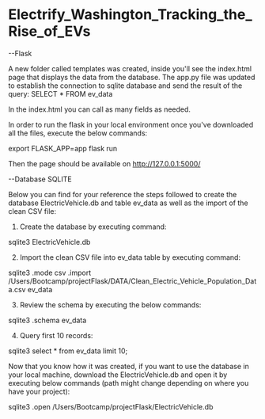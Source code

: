 # Electrify_Washington_Tracking_the_Rise_of_EVs

--Flask

A new folder called templates was created, inside you'll see the index.html page that displays the data from the database.
The app.py file was updated to establish the connection to sqlite database and send the result of the query:
SELECT * FROM ev_data

In the index.html you can call as many fields as needed.

In order to run the flask in your local environment once you've downloaded all the files, execute the below commands:

export FLASK_APP=app
flask run

Then the page should be available on http://127.0.0.1:5000/

--Database SQLITE 

Below you can find for your reference the steps followed to create the database ElectricVehicle.db and table ev_data as well as the import of the clean CSV file:

1. Create the database by executing command:

sqlite3 ElectricVehicle.db

2. Import the clean CSV file into ev_data table by executing command:

sqlite3
.mode csv
.import /Users/Bootcamp/projectFlask/DATA/Clean_Electric_Vehicle_Population_Data.csv ev_data

3. Review the schema by executing the below commands:

sqlite3
.schema ev_data

4. Query first 10 records:

sqlite3
select * from ev_data limit 10;

Now that you know how it was created, if you want to use the database in your local machine, download the ElectricVehicle.db and open it by executing below commands (path might change depending on where you have your project):

sqlite3
.open /Users/Bootcamp/projectFlask/ElectricVehicle.db